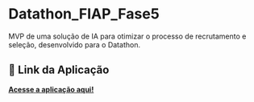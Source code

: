 # Datathon_FIAP_Fase5
MVP de uma solução de IA para otimizar o processo de recrutamento e seleção, desenvolvido para o Datathon.

## 🚀 Link da Aplicação

**[Acesse a aplicação aqui!]([https://seu-link-aqui.streamlit.app](https://datathonfiap-match.streamlit.app/))**
